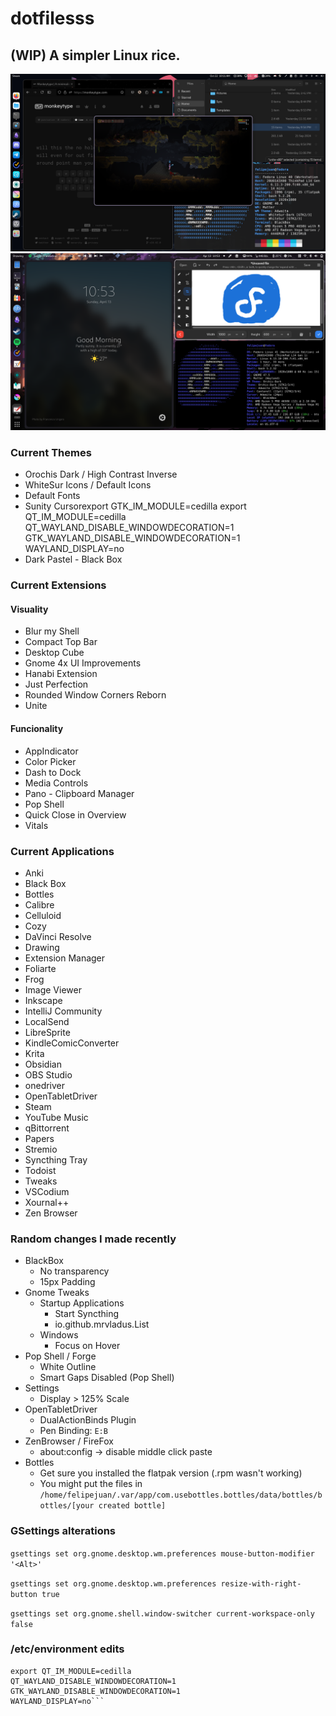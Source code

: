 # dotfilesss
## (WIP) A simpler Linux rice.
![](https://github.com/felipe-juan/dotfilesss/blob/main/Screenshot%20from%202024-10-22%2010-11-36.png)
![](https://github.com/felipe-juan/dotfilesss/blob/main/Screenshot%20From%202025-04-13%2010-53-18.png)

### Current Themes
- Orochis Dark / High Contrast Inverse
- WhiteSur Icons / Default Icons
- Default Fonts
- Sunity Cursorexport GTK_IM_MODULE=cedilla
export QT_IM_MODULE=cedilla
QT_WAYLAND_DISABLE_WINDOWDECORATION=1
GTK_WAYLAND_DISABLE_WINDOWDECORATION=1
WAYLAND_DISPLAY=no
- Dark Pastel - Black Box

### Current Extensions
#### Visuality
- Blur my Shell
- Compact Top Bar
- Desktop Cube
- Gnome 4x UI Improvements
- Hanabi Extension
- Just Perfection
- Rounded Window Corners Reborn
- Unite

#### Funcionality
- AppIndicator
- Color Picker
- Dash to Dock
- Media Controls
- Pano - Clipboard Manager
- Pop Shell
- Quick Close in Overview
- Vitals

### Current Applications
- Anki
- Black Box
- Bottles
- Calibre
- Celluloid
- Cozy
- DaVinci Resolve
- Drawing
- Extension Manager
- Foliarte
- Frog 
- Image Viewer
- Inkscape
- IntelliJ Community
- LocalSend
- LibreSprite
- KindleComicConverter
- Krita
- Obsidian
- OBS Studio
- onedriver
- OpenTabletDriver
- Steam
- YouTube Music
- qBittorrent
- Papers
- Stremio
- Syncthing Tray
- Todoist
- Tweaks
- VSCodium
- Xournal++
- Zen Browser

### Random changes I made recently
- BlackBox
  - No transparency
  - 15px Padding
- Gnome Tweaks
  - Startup Applications
    - Start Syncthing
    - io.github.mrvladus.List
  - Windows
    - Focus on Hover 
- Pop Shell / Forge
  - White Outline
  - Smart Gaps Disabled (Pop Shell)
- Settings
  - Display > 125% Scale
- OpenTabletDriver
  - DualActionBinds Plugin
  - Pen Binding: `E:B`
- ZenBrowser / FireFox
  - about:config -> disable middle click paste
- Bottles
  - Get sure you installed the flatpak version (.rpm wasn't working)
  - You might put the files in `/home/felipejuan/.var/app/com.usebottles.bottles/data/bottles/bottles/[your created bottle]`   

### GSettings alterations
`gsettings set org.gnome.desktop.wm.preferences mouse-button-modifier '<Alt>'`

`gsettings set org.gnome.desktop.wm.preferences resize-with-right-button true`

`gsettings set org.gnome.shell.window-switcher current-workspace-only false`

### /etc/environment edits
```export GTK_IM_MODULE=cedilla
export QT_IM_MODULE=cedilla
QT_WAYLAND_DISABLE_WINDOWDECORATION=1
GTK_WAYLAND_DISABLE_WINDOWDECORATION=1
WAYLAND_DISPLAY=no```
